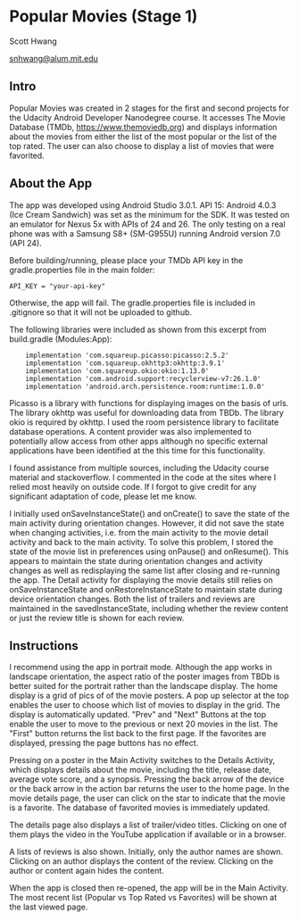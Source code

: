 # Popular Movies (Stage 1)

Scott Hwang

snhwang@alum.mit.edu

## Intro

Popular Movies was created in 2 stages for the first and second projects for the Udacity Android Developer Nanodegree course. It accesses The Movie Database (TMDb, https://www.themoviedb.org) and displays information about the movies from either the list of the most popular or the list of the top rated. The user can also choose to display a list of movies that were favorited.

## About the App

The app was developed using Android Studio 3.0.1. API 15: Android 4.0.3 (Ice Cream Sandwich) was set as the minimum for the SDK. It was tested on an emulator for Nexus 5x with APIs of 24 and 26. The only testing on a real phone was with a Samsung S8+ (SM-G955U) running Android version 7.0 (API 24).

Before building/running, please place your TMDb API key in the gradle.properties file in the main folder:

```
API_KEY = "your-api-key"
```

Otherwise, the app will fail. The gradle.properties file is included in .gitignore so that it will not be uploaded to github.

The following libraries were included as shown from this excerpt from build.gradle (Modules:App):

```
    implementation 'com.squareup.picasso:picasso:2.5.2'
    implementation 'com.squareup.okhttp3:okhttp:3.9.1'
    implementation 'com.squareup.okio:okio:1.13.0'
    implementation 'com.android.support:recyclerview-v7:26.1.0'
    implementation 'android.arch.persistence.room:runtime:1.0.0'

```

Picasso is a library with functions for displaying images on the basis of urls. The library okhttp was useful for downloading data from TBDb. The library okio is required by okhttp. I used the room persistence library to facilitate database operations. A content provider was also implemented to potentially allow access from other apps although no specific external applications have been identified at the this time for this functionality.

I found assistance from multiple sources, including the Udacity course material and stackoverflow. I commented in the code at the sites where I relied most heavily on outside code. If I forgot to give credit for any significant adaptation of code, please let me know.

I initially used onSaveInstanceState() and onCreate() to save the state of the main activity during orientation changes. However, it did not save the state when changing activities, i.e. from the main activity to the movie detail activity and back to the main activity. To solve this problem, I stored the state of the movie list in preferences using onPause() and onResume(). This appears to maintain the state during orientation changes and activity changes as well as redisplaying the same list after closing and re-running the app. The Detail activity for displaying the movie details still relies on onSaveInstanceState and onRestoreInstanceState to maintain state during device orientation changes. Both the list of trailers and reviews are maintained in the savedInstanceState, including whether the review content or just the review title is shown for each review.

## Instructions

I recommend using the app in portrait mode. Although the app works in landscape orientation, the aspect ratio of the poster images from TBDb is better suited for the portrait rather than the landscape display. The home display is a grid of pics of of the movie posters. A pop up selector at the top enables the user to choose which list of movies to display in the grid. The display is automatically updated. "Prev" and "Next" Buttons at the top enable the user to move to the previous or next 20 movies in the list. The "First" button returns the list back to the first page. If the favorites are displayed, pressing the page buttons has no effect. 

Pressing on a poster in the Main Activity switches to the Details Activity, which displays details about the movie, including the title, release date, average vote score, and a synopsis. Pressing the back arrow of the device or the back arrow in the action bar returns the user to the home page. In the movie details page, the user can click on the star to indicate that the movie is a favorite. The database of favorited movies is immediately updated.

The details page also displays a list of trailer/video titles. Clicking on one of them plays the video in the YouTube application if available or in a browser.

A lists of reviews is also shown. Initially, only the author names are shown. Clicking on an author displays the content of the review. Clicking on the author or content again hides the content.

When the app is closed then re-opened, the app will be in the Main Activity. The most recent list (Popular vs Top Rated vs Favorites) will be shown at the last viewed page.